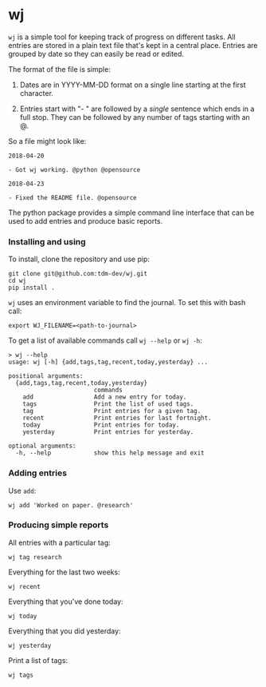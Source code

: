 # wj

`wj` is a simple tool for keeping track of progress on different
tasks. All entries are stored in a plain text file that's kept in a
central place. Entries are grouped by date so they can easily be read
or edited.

The format of the file is simple:

1. Dates are in YYYY-MM-DD format on a single line starting at the
   first character.

2. Entries start with "- " are followed by a *single* sentence which
   ends in a full stop. They can be followed by any number of tags
   starting with an @.

So a file might look like:

    2018-04-20
    
    - Got wj working. @python @opensource
    
    2018-04-23
    
    - Fixed the README file. @opensource

The python package provides a simple command line interface that can
be used to add entries and produce basic reports.

### Installing and using

To install, clone the repository and use pip:

    git clone git@github.com:tdm-dev/wj.git
    cd wj
    pip install .
    
`wj` uses an environment variable to find the journal. To set this
with bash call:

    export WJ_FILENAME=<path-to-journal>

To get a list of available commands call `wj --help` or `wj -h`:

    > wj --help
    usage: wj [-h] {add,tags,tag,recent,today,yesterday} ...
    
    positional arguments:
      {add,tags,tag,recent,today,yesterday}
                            commands
        add                 Add a new entry for today.
        tags                Print the list of used tags.
        tag                 Print entries for a given tag.
        recent              Print entries for last fortnight.
        today               Print entries for today.
        yesterday           Print entries for yesterday.
    
    optional arguments:
      -h, --help            show this help message and exit

### Adding entries

Use `add`:

    wj add 'Worked on paper. @research'

### Producing simple reports

All entries with a particular tag:

    wj tag research

Everything for the last two weeks:

    wj recent

Everything that you've done today:

    wj today

Everything that you did yesterday:

    wj yesterday

Print a list of tags:

    wj tags

